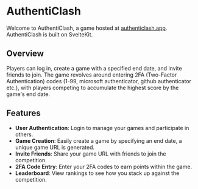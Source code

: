 # AuthentiClash

Welcome to AuthentiClash, a game hosted at [authenticlash.app](https://authenticlash.app). AuthentiClash is built on SvelteKit.

## Overview

Players can log in, create a game with a specified end date, and invite friends to join. The game revolves around entering 2FA (Two-Factor Authentication) codes (1-99, microsoft authenticator, github authenticator etc.), with players competing to accumulate the highest score by the game's end date.

## Features

- **User Authentication**: Login to manage your games and participate in others.
- **Game Creation**: Easily create a game by specifying an end date, a unique game URL is generated.
- **Invite Friends**: Share your game URL with friends to join the competition.
- **2FA Code Entry**: Enter your 2FA codes to earn points within the game.
- **Leaderboard**: View rankings to see how you stack up against the competition.
